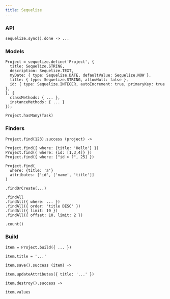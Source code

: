 ```yaml
---
title: Sequelize
---
```


### API

    sequelize.sync().done -> ...

### Models

    Project = sequelize.define('Project', {
      title: Sequelize.STRING,
      description: Sequelize.TEXT,
      myDate: { type: Sequelize.DATE, defaultValue: Sequelize.NOW },
      title: { type: Sequelize.STRING, allowNull: false },
      id: { type: Sequelize.INTEGER, autoIncrement: true, primaryKey: true },
    }, {
      classMethods: { ... },
      instanceMethods: { ... }
    });

    Project.hasMany(Task)

### Finders

    Project.find(123).success (project) ->

    Project.find({ where: {title: 'Hello'} })
    Project.find({ where: {id: [1,3,4]} })
    Project.find({ where: ["id > ?", 25] })

    Project.find(
      where: {title: 'a'}
      attributes: ['id', ['name', 'title']]
    )

    .findOrCreate(...)

    .findAll
    .findAll({ where: ... })
    .findAll({ order: 'title DESC' })
    .findAll({ limit: 10 })
    .findAll({ offset: 10, limit: 2 })

    .count()


### Build

    item = Project.build({ ... })

    item.title = '...'

    item.save().success (item) ->

    item.updateAttributes({ title: '...' })

    item.destroy().success ->

    item.values

